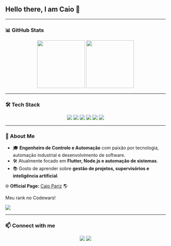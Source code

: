 ## Hello there, I am Caio 👋

---

### 📊 GitHub Stats

<div align="center">
  <img height="150em" src="https://github-readme-stats.vercel.app/api?username=JinMoriDann&show_icons=true&theme=dark&include_all_commits=true&count_private=true"/>
  <img height="150em" src="https://github-readme-stats.vercel.app/api/top-langs/?username=JinMoriDann&layout=compact&langs_count=7&theme=dark"/>
</div>

---

### 🛠 Tech Stack

<p align="center">
  <img src="https://img.shields.io/badge/Linux-FCC624?style=for-the-badge&logo=linux&logoColor=black"/>
  <img src="https://img.shields.io/badge/Flutter-02569B?style=for-the-badge&logo=flutter&logoColor=white"/>
  <img src="https://img.shields.io/badge/Dart-0175C2?style=for-the-badge&logo=dart&logoColor=white"/>
  <img src="https://img.shields.io/badge/Node.js-43853D?style=for-the-badge&logo=node.js&logoColor=white"/>
  <img src="https://img.shields.io/badge/JavaScript-F7DF1E?style=for-the-badge&logo=javascript&logoColor=black"/>
  <img src="https://img.shields.io/badge/MySQL-4479A1?style=for-the-badge&logo=mysql&logoColor=white"/>
</p>

---

### 💬 About Me

- 🎓 **Engenheiro de Controle e Automação** com paixão por tecnologia, automação industrial e desenvolvimento de software.
- 🛠 Atualmente focado em **Flutter, Node.js e automação de sistemas**.
- 📚 Gosto de aprender sobre **gestão de projetos, supervisórios e inteligência artificial**.

🌐 **Official Page:** [Caio Pariz](https://jinmoridann.github.io/caiopariz/) 🌎

Meu rank no Codewars!

<img src="https://www.codewars.com/users/JinMoriDann/badges/small"/>

---

### 📫 Connect with me

<p align="center">
  <a href="https://github.com/JinMoriDann"><img src="https://img.shields.io/badge/GitHub-100000?style=for-the-badge&logo=github&logoColor=white"/></a>
  <a href="https://linkedin.com/in/caio-a-b6324b107"><img src="https://img.shields.io/badge/LinkedIn-0077B5?style=for-the-badge&logo=linkedin&logoColor=white"/></a>
</p>


